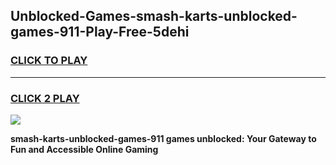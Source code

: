 
## Unblocked-Games-smash-karts-unblocked-games-911-Play-Free-5dehi
<h3>
<a href="https://premium76.site?title=smash-karts-unblocked-games-911&ref=15A">CLICK TO PLAY</a></h3>
<hr>

<h3>
<a href="https://premium76.site?title=smash-karts-unblocked-games-911&ref=15A">CLICK 2 PLAY</a>
  
</h3>

<a href="https://premium76.site?title=smash-karts-unblocked-games-911&ref=15A"><img src="https://clearcache.store/games.png"></a>


**smash-karts-unblocked-games-911 games unblocked: Your Gateway to Fun and Accessible Online Gaming**
